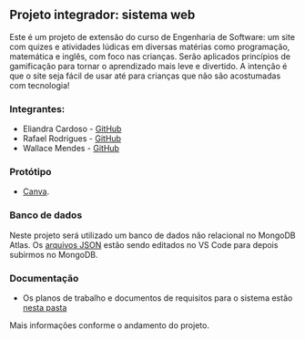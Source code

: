 ## Projeto integrador: sistema web

Este é um projeto de extensão do curso de Engenharia de Software: um site com quizes e atividades lúdicas em diversas matérias 
como programação, matemática e inglês, com foco nas crianças. Serão aplicados princípios de gamificação para tornar o aprendizado 
mais leve e divertido. A intenção é que o site seja fácil de usar até para crianças que não são acostumadas com tecnologia! 


### Integrantes:
- Eliandra Cardoso - [GitHub](https://github.com/ardnaile)
- Rafael Rodrigues - [GitHub](https://github.com/Rafael171022)
- Wallace Mendes - [GitHub](https://github.com/WallaceB2)

### Protótipo
- [Canva](https://www.canva.com/design/DAF923OVfOs/kC-fLkWwrF3PuFZEjdz4lg/edit?utm_content=DAF923OVfOs&utm_campaign=designshare&utm_medium=link2&utm_source=sharebutton).

### Banco de dados
Neste projeto será utilizado um banco de dados não relacional no MongoDB Atlas. Os [arquivos JSON](https://github.com/ardnaile/projeto-integrador-web/tree/bce96f19eada0ce375610637f217a82ada22ca76/Arquivos%20JSON) estão sendo editados no VS Code para depois subirmos no MongoDB.

### Documentação
- Os planos de trabalho e documentos de requisitos para o sistema estão [nesta pasta](Documentação)

Mais informações conforme o andamento do projeto.
